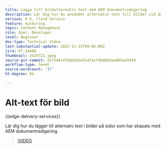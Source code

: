 ```yaml
---
title: Lägga till bildalternativ text med AEM dokumentredigering
description: Lär dig hur du använder alternativ text till bilder vid dokumentredigering.
version: 6.5, Cloud Service
feature: Authoring
topic: Content Management
role: User, Developer
level: Beginner
doc-type: Technical Video
last-substantial-update: 2023-11-15T00:00:00Z
jira: KT-14488
thumbnail: 3425721.jpeg
source-git-commit: d17544c4f8dda03e5147a1f48dbbdae005ee9438
workflow-type: tm+mt
source-wordcount: '37'
ht-degree: 0%

---
```



# Alt-text för bild

{{edge-delivery-services}}

Lär dig hur du lägger till alternativ text i bilder på sidor som har skapats med AEM dokumentredigering.

>[!VIDEO](https://video.tv.adobe.com/v/3425721/?learn=on)
